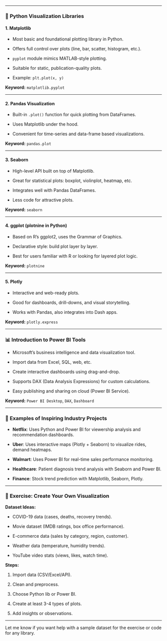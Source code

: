 
---

### 🐍 **Python Visualization Libraries**

#### 1. **Matplotlib**

- Most basic and foundational plotting library in Python.
    
- Offers full control over plots (line, bar, scatter, histogram, etc.).
    
- `pyplot` module mimics MATLAB-style plotting.
    
- Suitable for static, publication-quality plots.
    
- Example: `plt.plot(x, y)`
    

**Keyword:** `matplotlib.pyplot`

---

#### 2. **Pandas Visualization**

- Built-in `.plot()` function for quick plotting from DataFrames.
    
- Uses Matplotlib under the hood.
    
- Convenient for time-series and data-frame based visualizations.
    

**Keyword:** `pandas.plot`

---

#### 3. **Seaborn**

- High-level API built on top of Matplotlib.
    
- Great for statistical plots: boxplot, violinplot, heatmap, etc.
    
- Integrates well with Pandas DataFrames.
    
- Less code for attractive plots.
    

**Keyword:** `seaborn`

---

#### 4. **ggplot (plotnine in Python)**

- Based on R’s ggplot2, uses the Grammar of Graphics.
    
- Declarative style: build plot layer by layer.
    
- Best for users familiar with R or looking for layered plot logic.
    

**Keyword:** `plotnine`

---

#### 5. **Plotly**

- Interactive and web-ready plots.
    
- Good for dashboards, drill-downs, and visual storytelling.
    
- Works with Pandas, also integrates into Dash apps.
    

**Keyword:** `plotly.express`

---

### 📊 **Introduction to Power BI Tools**

- Microsoft’s business intelligence and data visualization tool.
    
- Import data from Excel, SQL, web, etc.
    
- Create interactive dashboards using drag-and-drop.
    
- Supports DAX (Data Analysis Expressions) for custom calculations.
    
- Easy publishing and sharing on cloud (Power BI Service).
    

**Keyword:** `Power BI Desktop`, `DAX`, `Dashboard`

---

### 💼 **Examples of Inspiring Industry Projects**

- **Netflix**: Uses Python and Power BI for viewership analysis and recommendation dashboards.
    
- **Uber**: Uses interactive maps (Plotly + Seaborn) to visualize rides, demand heatmaps.
    
- **Walmart**: Uses Power BI for real-time sales performance monitoring.
    
- **Healthcare**: Patient diagnosis trend analysis with Seaborn and Power BI.
    
- **Finance**: Stock trend prediction with Matplotlib, Seaborn, Plotly.
    

---

### 🧠 **Exercise: Create Your Own Visualization**

**Dataset Ideas:**

- COVID-19 data (cases, deaths, recovery trends).
    
- Movie dataset (IMDB ratings, box office performance).
    
- E-commerce data (sales by category, region, customer).
    
- Weather data (temperature, humidity trends).
    
- YouTube video stats (views, likes, watch time).
    

**Steps:**

1. Import data (CSV/Excel/API).
    
2. Clean and preprocess.
    
3. Choose Python lib or Power BI.
    
4. Create at least 3-4 types of plots.
    
5. Add insights or observations.
    

---

Let me know if you want help with a sample dataset for the exercise or code for any library.